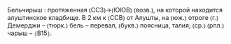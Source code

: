 ---
---

Бельчирыш
: протяженная ⦅ССЗ⦆→⦅ЮЮВ⦆ ⦅возв.⦆, на которой находится алуштинское кладбище. В 2 км к ⦅ССВ⦆ от Алушты, на ⦅юж.⦆ отроге ⦅г.⦆ Демерджи – ⦅тюрк.⦆ бель – перевал, ⦅букв.⦆ поясница, талия; ⦅ср.⦆ ⦅рпл.⦆ чарыш – ⦃В15⦄.
